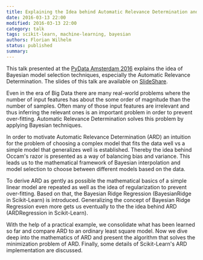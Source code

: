 ```yaml
---
title: Explaining the Idea behind Automatic Relevance Determination and Bayesian Interpolation
date: 2016-03-13 22:00
modified: 2016-03-13 22:00
category: talk
tags: scikit-learn, machine-learning, bayesian
authors: Florian Wilhelm
status: published
summary:
---
```


This talk presented at the [PyData Amsterdam 2016][] explains the idea of Bayesian
model selection techniques, especially the Automatic Relevance Determination.
The slides of this talk are available on [SlideShare][].

Even in the era of Big Data there are many real-world problems where the number
of input features has about the some order of magnitude than the number of samples.
Often many of those input features are irrelevant and thus inferring the relevant
ones is an important problem in order to prevent over-fitting. Automatic Relevance
Determination solves this problem by applying Bayesian techniques.

In order to motivate Automatic Relevance Determination (ARD) an intuition for
the problem of choosing a complex model that fits the data well vs a simple model
that generalizes well is established. Thereby the idea behind Occam's razor is
presented as a way of balancing bias and variance. This leads us to the mathematical
framework of Bayesian interpolation and model selection to choose between different
models based on the data.

To derive ARD as gently as possible the mathematical basics of a simple linear model
are repeated as well as the idea of regularization to prevent over-fitting.
Based on that, the Bayesian Ridge Regression (BayesianRidge in Scikit-Learn) is
introduced. Generalizing the concept of Bayesian Ridge Regression even more gets
us eventually to the the idea behind ARD (ARDRegression in Scikit-Learn).

With the help of a practical example, we consolidate what has been learned so far
and compare ARD to an ordinary least square model. Now we dive deep into the
mathematics of ARD and present the algorithm that solves the minimization problem
of ARD. Finally, some details of Scikit-Learn's ARD implementation are discussed.

[PyData Amsterdam 2016]: http://pydata.org/amsterdam2016/schedule/presentation/17/
[SlideShare]: http://www.slideshare.net/FlorianWilhelm2/explaining-the-idea-behind-automatic-relevance-determination-and-bayesian-interpolation-59498957
